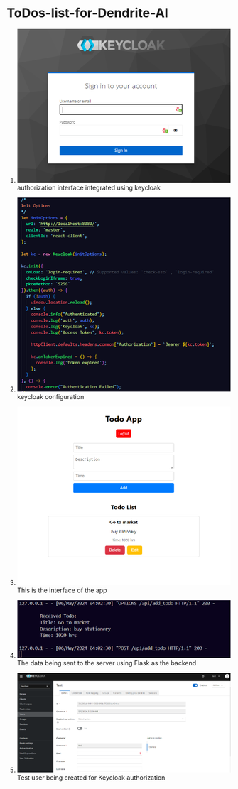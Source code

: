 # ToDos-list-for-Dendrite-AI
1. ![Authorization](interface/Capture4.PNG)
authorization interface integrated using keycloak

2. ![configuration](interface/Capture5.PNG)
keycloak configuration

3. ![Interface](interface/Capture.PNG)
This is the interface of the app

4. ![Backend data](interface/Capture2.PNG)
The data being sent to the server using Flask as the backend

5. ![Test User](interface/Capture3.PNG)
Test user being created for Keycloak authorization





